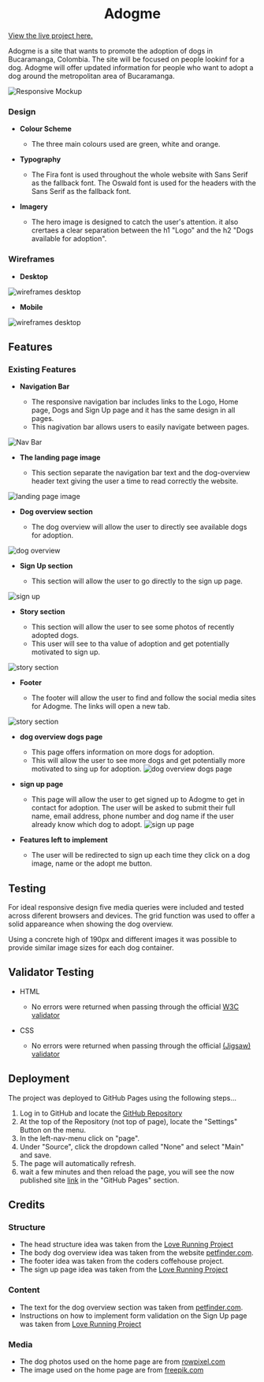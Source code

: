 <h1 align="center">Adogme</h1>

[View the live project here.](https://andresfgc.github.io/p1/)

Adogme is a site that wants to promote the adoption of dogs in Bucaramanga, Colombia. The site will be focused on people lookinf for a dog. Adogme will offer updated information for people who want to adopt a dog around the metropolitan area of Bucaramanga.

![Responsive Mockup](/media/adogme_mockup.PNG)

### Design

- __Colour Scheme__

  - The three main colours used are green, white and orange.

- __Typography__

  - The Fira font is used throughout the whole website with Sans Serif as the fallback font. The Oswald font is used for the headers with the Sans Serif as the fallback font.

- __Imagery__

  - The hero image is designed to catch the user's attention. it also crertaes a clear separation between the h1 "Logo" and the h2 "Dogs available for adoption".

### Wireframes

- __Desktop__

![wireframes desktop](/media/wireframes_pc.PNG)

- __Mobile__

![wireframes desktop](/media/wireframes_mobile.PNG)

## Features

### Existing Features

- __Navigation Bar__

  - The responsive navigation bar includes links to the Logo, Home page, Dogs and Sign Up page and it has the same design in all pages.
  - This nagivation bar allows users to easily navigate between pages. 

![Nav Bar](/media/nav_bar.PNG)

- __The landing page image__

  - This section separate the navigation bar text and the dog-overview header text giving the user a time to read correctly the website. 

![landing page image](/media/landing_page_image.PNG)

- __Dog overview section__

  - The dog overview will allow the user to directly see available dogs for adoption.

![dog overview](/media/dog_overview.PNG)

- __Sign Up section__

  - This section will allow the user to go directly to the sign up page.

![sign up](/media/sign_up.PNG)

- __Story section__

  - This section will allow the user to see some photos of recently adopted dogs.
  - This user will see to tha value of adoption and get potentially motivated to sign up.

![story section](/media/stories.PNG)

- __Footer__

  - The footer will allow the user to find and follow the social media sites for Adogme. The links will open a new tab.

![story section](/media/stories.PNG)

- __dog overview dogs page__

  - This page offers information on more dogs for adoption.
  - This will allow the user to see more dogs and get potentially more motivated to sing up for adoption.
![dog overview dogs page](/media/dog_overview_dogssite.PNG)

- __sign up page__

  - This page will allow the user to get signed up to Adogme to get in contact for adoption. The user will be asked to submit their full name, email address, phone number and dog name if the user already know which dog to adopt.
![sign up page](/media/signup_page.PNG)

- __Features left to implement__

  - The user will be redirected to sign up each time they click on a dog image, name or the adopt me button.

## Testing

For ideal responsive design five media queries were included and tested across diferent browsers and devices. The grid function was used to offer a solid appareance when showing the dog overview.

Using a concrete high of 190px and different images it was possible to provide similar image sizes for each dog container.

## Validator Testing

- HTML

  - No errors were returned when passing through the official [W3C validator](https://validator.w3.org/nu/?doc=https%3A%2F%2Fandresfgc.github.io%2Fp1%2Findex.html)

- CSS

  - No errors were returned when passing through the official [(Jigsaw) validator](https://jigsaw.w3.org/css-validator/validator)

## Deployment

The project was deployed to GitHub Pages using the following steps...

1. Log in to GitHub and locate the [GitHub Repository](https://github.com/andresfgc/p1)
2. At the top of the Repository (not top of page), locate the "Settings" Button on the menu.
3. In the left-nav-menu click on "page".
4. Under "Source", click the dropdown called "None" and select "Main" and save.
5. The page will automatically refresh.
6. wait a few minutes and then reload the page, you will see the now published site [link](https://andresfgc.github.io/p1/) in the "GitHub Pages" section.

## Credits

### Structure
- The head structure idea was taken from the [Love Running Project](https://github.com/Code-Institute-Solutions/love-running-2.0-sourcecode)
- The body dog overview idea was taken from the website [petfinder.com](https://www.petfinder.com/).
- The footer idea was taken from the coders coffehouse project.
- The sign up page idea was taken from the [Love Running Project](https://github.com/Code-Institute-Solutions/love-running-2.0-sourcecode)

### Content

- The text for the dog overview section was taken from [petfinder.com](https://www.petfinder.com/).
- Instructions on how to implement form validation on the Sign Up page was taken from [Love Running Project](https://github.com/Code-Institute-Solutions/love-running-2.0-sourcecode)

### Media

- The dog photos used on the home page are from [rowpixel.com](https://www.rawpixel.com/)
- The image used on the home page are from [freepik.com](https://www.freepik.com/)